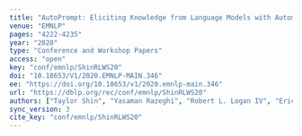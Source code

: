 ```yaml
---
title: "AutoPrompt: Eliciting Knowledge from Language Models with Automatically Generated Prompts."
venue: "EMNLP"
pages: "4222-4235"
year: "2020"
type: "Conference and Workshop Papers"
access: "open"
key: "conf/emnlp/ShinRLWS20"
doi: "10.18653/V1/2020.EMNLP-MAIN.346"
ee: "https://doi.org/10.18653/v1/2020.emnlp-main.346"
url: "https://dblp.org/rec/conf/emnlp/ShinRLWS20"
authors: ["Taylor Shin", "Yasaman Razeghi", "Robert L. Logan IV", "Eric Wallace", "Sameer Singh"]
sync_version: 3
cite_key: "conf/emnlp/ShinRLWS20"
---
```

